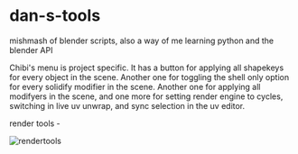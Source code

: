 # dan-s-tools
mishmash of blender scripts, also a way of me learning python and the blender API

Chibi's menu is project specific. It has a button for applying all shapekeys for every object in the scene. Another one for toggling the shell only option for every solidify modifier in the scene. Another one for applying all modifyers in the scene, and one more for setting render engine to cycles, switching in live uv unwrap, and sync selection in the uv editor.

render tools - 

![rendertools](https://github.com/user-attachments/assets/a243edec-6cd4-46c1-b250-7a40179e7634)
